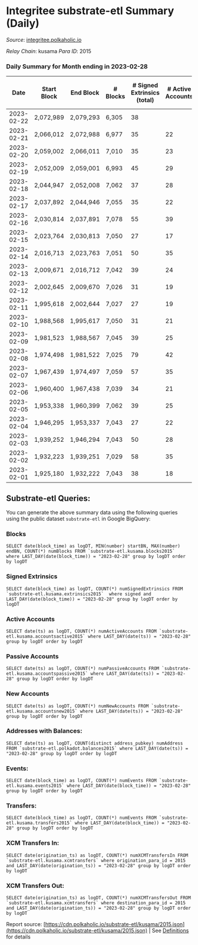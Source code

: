 # Integritee substrate-etl Summary (Daily)

_Source_: [integritee.polkaholic.io](https://integritee.polkaholic.io)

*Relay Chain*: kusama
*Para ID*: 2015



### Daily Summary for Month ending in 2023-02-28


| Date | Start Block | End Block | # Blocks | # Signed Extrinsics (total) | # Active Accounts | # Passive | # New | # Addresses with Balances | # Events | # Transfers | # XCM Transfers In | # XCM Transfers Out | Issues | 
| ---- | ----------- | --------- | -------- | --------------------------- | ----------------- | --------- | ----- | ------------------------- | -------- | ----------- | ------------------ | ------------------- | ------ |
| 2023-02-22 | 2,072,989 | 2,079,293 | 6,305 | 38 |  |  |  |  | 12,854 | 19 ($4,267.92) |   |   |  |
| 2023-02-21 | 2,066,012 | 2,072,988 | 6,977 | 35 | 22 |  |  | 12,960 | 14,177 | 20 ($3,287.92) |   |   |  |
| 2023-02-20 | 2,059,002 | 2,066,011 | 7,010 | 35 | 23 |  | 1 | 12,961 | 14,234 | 19 ($14,145.36) |   |   |  |
| 2023-02-19 | 2,052,009 | 2,059,001 | 6,993 | 45 | 29 |  | 2 | 12,960 | 14,266 | 19 ($1,241.86) |   |   |  |
| 2023-02-18 | 2,044,947 | 2,052,008 | 7,062 | 37 | 28 |  | 4 | 12,958 | 14,360 | 15 ($11,319.83) |   |   |  |
| 2023-02-17 | 2,037,892 | 2,044,946 | 7,055 | 35 | 22 |  | 2 | 12,954 | 14,329 | 18 ($21,711.50) |   | 1 ($8.12) |  |
| 2023-02-16 | 2,030,814 | 2,037,891 | 7,078 | 55 | 39 |  | 2 | 12,952 | 14,496 | 32 ($2,469.10) |   |   |  |
| 2023-02-15 | 2,023,764 | 2,030,813 | 7,050 | 27 | 17 |  | 1 | 12,950 | 14,270 | 15 ($16,075.15) |   |   |  |
| 2023-02-14 | 2,016,713 | 2,023,763 | 7,051 | 50 | 35 |  | 3 | 12,949 | 14,422 | 27 ($48,309.50) |   |   |  |
| 2023-02-13 | 2,009,671 | 2,016,712 | 7,042 | 39 | 24 |  | 1 | 12,946 | 14,330 | 22 ($7,519.31) |   |   |  |
| 2023-02-12 | 2,002,645 | 2,009,670 | 7,026 | 31 | 19 |  | 1 | 12,945 | 14,244 | 17 ($2,169.12) | 1 ($81.92) |   |  |
| 2023-02-11 | 1,995,618 | 2,002,644 | 7,027 | 27 | 19 |  | 3 | 12,944 | 14,223 | 11 ($841.77) |   |   |  |
| 2023-02-10 | 1,988,568 | 1,995,617 | 7,050 | 31 | 21 |  |  | 12,941 | 14,295 | 13 ($1,401.00) |   |   |  |
| 2023-02-09 | 1,981,523 | 1,988,567 | 7,045 | 39 | 25 |  | 2 | 12,941 | 14,349 | 27 ($15,277.93) |   |   |  |
| 2023-02-08 | 1,974,498 | 1,981,522 | 7,025 | 79 | 42 |  | 3 | 12,939 | 14,557 | 59 ($29,396.81) |   |   |  |
| 2023-02-07 | 1,967,439 | 1,974,497 | 7,059 | 57 | 35 |  | 1 | 12,936 | 14,474 | 45 ($16,450.28) |   |   |  |
| 2023-02-06 | 1,960,400 | 1,967,438 | 7,039 | 34 | 21 |  | 2 | 12,935 | 14,299 | 22 ($17,349.02) |   |   |  |
| 2023-02-05 | 1,953,338 | 1,960,399 | 7,062 | 39 | 25 |  | 2 | 12,934 | 14,369 | 25 ($5,927.95) |   |   |  |
| 2023-02-04 | 1,946,295 | 1,953,337 | 7,043 | 27 | 22 |  | 4 | 12,932 | 14,262 | 14 ($568.98) |   |   |  |
| 2023-02-03 | 1,939,252 | 1,946,294 | 7,043 | 50 | 28 |  | 3 | 12,928 | 14,406 | 35 ($17,244.21) |   |   |  |
| 2023-02-02 | 1,932,223 | 1,939,251 | 7,029 | 58 | 35 |  | 3 | 12,926 | 14,413 | 40 ($66,992.31) |   |   |  |
| 2023-02-01 | 1,925,180 | 1,932,222 | 7,043 | 38 | 18 |  | 2 | 12,924 | 14,320 | 24 ($6,873.03) |   |   |  |

## Substrate-etl Queries:
You can generate the above summary data using the following queries using the public dataset `substrate-etl` in Google BigQuery:


### Blocks
```
SELECT date(block_time) as logDT, MIN(number) startBN, MAX(number) endBN, COUNT(*) numBlocks FROM `substrate-etl.kusama.blocks2015`  where LAST_DAY(date(block_time)) = "2023-02-28" group by logDT order by logDT
```


### Signed Extrinsics
```
SELECT date(block_time) as logDT, COUNT(*) numSignedExtrinsics FROM `substrate-etl.kusama.extrinsics2015`  where signed and LAST_DAY(date(block_time)) = "2023-02-28" group by logDT order by logDT
```


### Active Accounts
```
SELECT date(ts) as logDT, COUNT(*) numActiveAccounts FROM `substrate-etl.kusama.accountsactive2015` where LAST_DAY(date(ts)) = "2023-02-28" group by logDT order by logDT
```


### Passive Accounts
```
SELECT date(ts) as logDT, COUNT(*) numPassiveAccounts FROM `substrate-etl.kusama.accountspassive2015` where LAST_DAY(date(ts)) = "2023-02-28" group by logDT order by logDT
```


### New Accounts
```
SELECT date(ts) as logDT, COUNT(*) numNewAccounts FROM `substrate-etl.kusama.accountsnew2015` where LAST_DAY(date(ts)) = "2023-02-28" group by logDT order by logDT
```


### Addresses with Balances:
```
SELECT date(ts) as logDT, COUNT(distinct address_pubkey) numAddress FROM `substrate-etl.polkadot.balances2015` where LAST_DAY(date(ts)) = "2023-02-28" group by logDT order by logDT
```


### Events:
```
SELECT date(block_time) as logDT, COUNT(*) numEvents FROM `substrate-etl.kusama.events2015` where LAST_DAY(date(block_time)) = "2023-02-28" group by logDT order by logDT
```


### Transfers:
```
SELECT date(block_time) as logDT, COUNT(*) numEvents FROM `substrate-etl.kusama.transfers2015` where LAST_DAY(date(block_time)) = "2023-02-28" group by logDT order by logDT
```


### XCM Transfers In:
```
SELECT date(origination_ts) as logDT, COUNT(*) numXCMTransfersIn FROM `substrate-etl.kusama.xcmtransfers` where origination_para_id = 2015 and LAST_DAY(date(origination_ts)) = "2023-02-28" group by logDT order by logDT
```


### XCM Transfers Out:
```
SELECT date(origination_ts) as logDT, COUNT(*) numXCMTransfersOut FROM `substrate-etl.kusama.xcmtransfers` where destination_para_id = 2015 and LAST_DAY(date(origination_ts)) = "2023-02-28" group by logDT order by logDT
```



Report source: [https://cdn.polkaholic.io/substrate-etl/kusama/2015.json](https://cdn.polkaholic.io/substrate-etl/kusama/2015.json) | See [Definitions](/DEFINITIONS.md) for details
